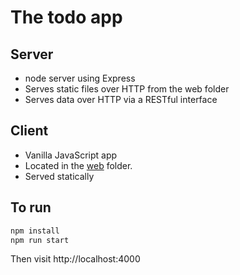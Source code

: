 # The todo app

## Server
- node server using Express
- Serves static files over HTTP from the web folder
- Serves data over HTTP via a RESTful interface

## Client
- Vanilla JavaScript app
- Located in the [web](web) folder.
- Served statically

## To run
```bash
npm install
npm run start
```
Then visit http://localhost:4000

